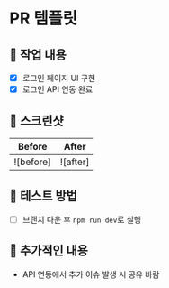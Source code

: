 # PR 템플릿
## 📌 작업 내용
- [x] 로그인 페이지 UI 구현
- [x] 로그인 API 연동 완료

## 📸 스크린샷
| Before | After |
|--------|-------|
| ![before] | ![after] |

## 🚩 테스트 방법
- [ ] 브랜치 다운 후 `npm run dev`로 실행

## 💬 추가적인 내용
- API 연동에서 추가 이슈 발생 시 공유 바람
